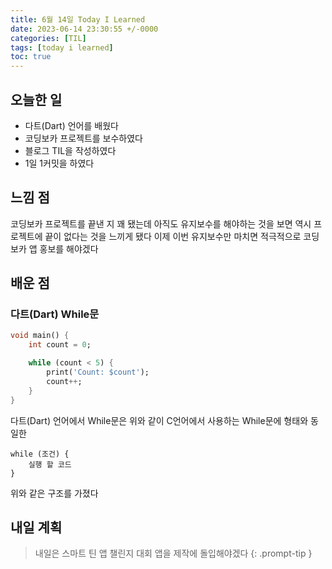 ```yaml
---
title: 6월 14일 Today I Learned
date: 2023-06-14 23:30:55 +/-0000
categories: [TIL]
tags: [today i learned]
toc: true
---
```


## 오늘한 일

* 다트(Dart) 언어를 배웠다
* 코딩보카 프로젝트를 보수하였다
* 블로그 TIL을 작성하였다
* 1일 1커밋을 하였다

## 느낌 점

코딩보카 프로젝트를 끝낸 지 꽤 됐는데 아직도 유지보수를 해야하는 것을 보면 역시 프로젝트에 끝이
없다는 것을 느끼게 됐다 이제 이번 유지보수만 마치면 적극적으로 코딩보카 앱 홍보를 해야겠다

## 배운 점

### 다트(Dart) While문

~~~dart
void main() {
    int count = 0;

    while (count < 5) {
        print('Count: $count');
        count++;
    }
}
~~~

다트(Dart) 언어에서 While문은 위와 같이 C언어에서 사용하는 While문에 형태와 동일한
~~~
while (조건) {
    실행 할 코드
}
~~~
위와 같은 구조를 가졌다


## 내일 계획

> 내일은 스마트 틴 앱 챌린지 대회 앱을 제작에 돌입해야겠다
{: .prompt-tip }
